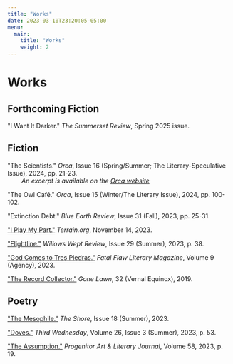 ```yaml
---
title: "Works"
date: 2023-03-10T23:20:05-05:00
menu:
  main:
    title: "Works"
    weight: 2
---
```


# Works

## Forthcoming Fiction

"I Want It Darker." *The Summerset Review*, Spring 2025 issue.

## Fiction

"The Scientists." *Orca*, Issue 16 (Spring/Summer; The Literary-Speculative Issue), 2024, pp. 21-23.  
&nbsp;&nbsp;&nbsp;&nbsp;&nbsp;&nbsp;&nbsp;&nbsp;*An excerpt is available on the [Orca website](https://orcalit.com/the-scientists/)*

"The Owl Café." *Orca*, Issue 15 (Winter/The Literary Issue), 2024, pp. 100-102.

"Extinction Debt." *Blue Earth Review*, Issue 31 (Fall), 2023, pp. 25-31.

["I Play My Part."](https://www.terrain.org/2023/fiction/i-play-my-part/) *Terrain.org*, November 14, 2023.

["Flightline."](https://www.magcloud.com/webviewer/2517945?__r=&s=v) *Willows Wept Review*, Issue 29 (Summer), 2023, p. 38.

["God Comes to Tres Piedras."](https://www.fatalflawlit.com/fiction-pieces/god-comes-to-tres-piedras) *Fatal Flaw Literary Magazine*, Volume 9 (Agency), 2023.

["The Record Collector."](https://gonelawn.net/journal/issue32/Mora.php) *Gone Lawn*, 32 (Vernal Equinox), 2019.

## Poetry
["The Mesophile."](https://www.theshorepoetry.org/katie-mora-the-mesophile) *The Shore*, Issue 18 (Summer), 2023.

["Doves."](https://thirdwednesdaymagazine.org/2023/05/18/doves-katie-mora/) *Third Wednesday*, Volume 26, Issue 3 (Summer), 2023, p. 53.  

["The Assumption."](https://accprogenitor58.wordpress.com/poetry/) *Progenitor Art & Literary Journal*, Volume 58, 2023, p. 19.
